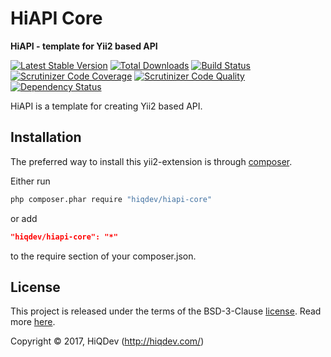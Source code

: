 # HiAPI Core

**HiAPI - template for Yii2 based API**

[![Latest Stable Version](https://poser.pugx.org/hiqdev/hiapi-core/v/stable)](https://packagist.org/packages/hiqdev/hiapi-core)
[![Total Downloads](https://poser.pugx.org/hiqdev/hiapi-core/downloads)](https://packagist.org/packages/hiqdev/hiapi-core)
[![Build Status](https://img.shields.io/travis/hiqdev/hiapi-core.svg)](https://travis-ci.org/hiqdev/hiapi-core)
[![Scrutinizer Code Coverage](https://img.shields.io/scrutinizer/coverage/g/hiqdev/hiapi-core.svg)](https://scrutinizer-ci.com/g/hiqdev/hiapi-core/)
[![Scrutinizer Code Quality](https://img.shields.io/scrutinizer/g/hiqdev/hiapi-core.svg)](https://scrutinizer-ci.com/g/hiqdev/hiapi-core/)
[![Dependency Status](https://www.versioneye.com/php/hiqdev:hiapi-core/dev-master/badge.svg)](https://www.versioneye.com/php/hiqdev:hiapi-core/dev-master)

HiAPI is a template for creating Yii2 based API.

## Installation

The preferred way to install this yii2-extension is through [composer](http://getcomposer.org/download/).

Either run

```sh
php composer.phar require "hiqdev/hiapi-core"
```

or add

```json
"hiqdev/hiapi-core": "*"
```

to the require section of your composer.json.

## License

This project is released under the terms of the BSD-3-Clause [license](LICENSE).
Read more [here](http://choosealicense.com/licenses/bsd-3-clause).

Copyright © 2017, HiQDev (http://hiqdev.com/)
